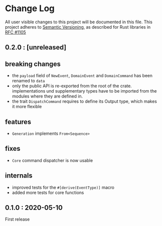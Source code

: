 # Change Log

All user visible changes to this project will be documented in this file.
This project adheres to [Semantic Versioning](http://semver.org/), as described
for Rust libraries in [RFC #1105](https://github.com/rust-lang/rfcs/blob/master/text/1105-api-evolution.md)

## 0.2.0 : [unreleased]

## breaking changes

* the `payload` field of `NewEvent`, `DomainEvent` and `DomainCommand` has been renamed to `data`
* only the public API is re-exported from the root of the crate. implementations und supplementary
  types have to be imported from the modules where they are defined in.
* the trait `DispatchCommand` requires to define its Output type, which makes it more flexible

## features

* `Generation` implements `From<Sequence>`

## fixes

* `Core` command dispatcher is now usable
  
## internals

* improved tests for the `#[derive(EventType)]` macro
* added more tests for core functions

## 0.1.0 : 2020-05-10

First release
